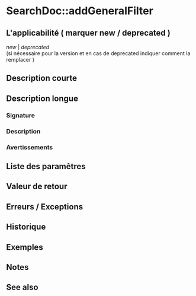 # SearchDoc::addGeneralFilter 


## L'applicabilité ( marquer new / deprecated )

   *new* | *deprecated*   
   (si nécessaire  pour la version et en cas de deprecated indiquer comment la remplacer )

## Description courte


## Description longue


### Signature


### Description


### Avertissements


## Liste des paramêtres


## Valeur de retour


## Erreurs / Exceptions


## Historique


## Exemples


## Notes


## See also
